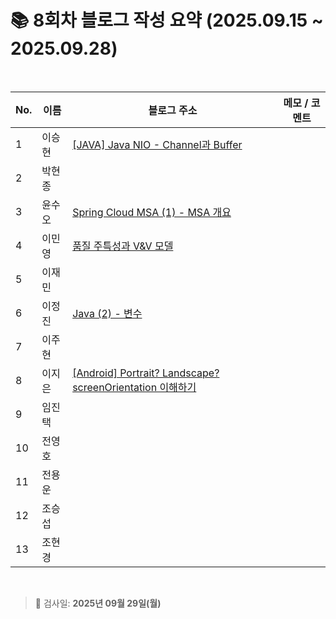 # 📚 8회차 블로그 작성 요약 (2025.09.15 ~ 2025.09.28)

<br>

| No. | 이름  | 블로그 주소                                                                                                  | 메모 / 코멘트 |
|-----|-----|---------------------------------------------------------------------------------------------------------|----------|
| 1   | 이승현 | [[JAVA] Java NIO - Channel과 Buffer](https://ssddo-story.tistory.com/71)                                 |          |
| 2   | 박현종 |                                                                                                         |          |
| 3   | 윤수오 | [Spring Cloud MSA (1) - MSA 개요](https://velog.io/@dbstndh12/Spring-Cloud-MSA-1.-MSA-%EA%B0%9C%EC%9A%94) |          |
| 4   | 이민영 | [품질 주특성과 V&V 모델](https://stylish-minyoung.tistory.com/216)                                              |          |
| 5   | 이재민 |                                                                                                         |          |
| 6   | 이정진 | [Java (2) - 변수](https://freshdev.tistory.com/71)                                                        |          |
| 7   | 이주현 |                                                                                                         |          |
| 8   | 이지은 | [[Android] Portrait? Landscape? screenOrientation 이해하기](https://ji-eeeun.tistory.com/130)               |          |
| 9   | 임진택 |                                                                                                         |          |
| 10  | 전영호 |                                                                                                         |          |
| 11  | 전용운 |                                                                                                         |          |
| 12  | 조승섭 |                                                                                                         |          |
| 13  | 조현경 |                                                                                                         |          |

<br>

> 📌 검사일: **2025년 09월 29일(월)**
